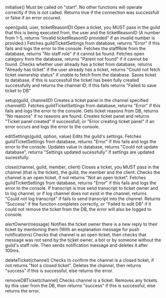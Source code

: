 initialise()
    Must be called on "start". No other functions will operate correctly if this is not called. Returns true if the connection was successfull or false if an error occured.

open(guild, user, ticketReasonID)
    Open a ticket, you MUST pass in the guild that this is being executed from, the user and the ticketReasonID (A number from 1-5, returns "Invalid ticketReasonID provided" if an invalid number is provided.)
    Fetches guildTicketSettings from database, returns "Error" if this fails and logs the error to the console.
    Fetches the staffRole from the database, returns "No staff role" if it cannot be found.
    Fetches open category from the database, returns "Parent not found" if it cannot be found.
    Checks whether user already has a ticket from database, returns "Already has ticket" if the user already has a ticket, returns "Could not fetch ticket ownership status" if unable to fetch from the database.
    Saves ticket to database, if this is successfull the ticket has been fully created successfully and returns the channel ID, if this fails returns "Failed to save ticket to DB"

setup(guild, channelID)
    Creates a ticket panel in the channel specified channelID.
    Fetches guildTicketSettings from database, returns "Error" if this fails and logs the error to the console.
    Gets ticket reasons from DB, returns "No reasons" if no reasons are found.
    Creates ticket panel and returns "Ticket panel created" if successfull, or "Error creating ticket panel" if an error occurs and logs the error to the console.

editSettings(guild, option, value)
    Edits the guild's settings. 
    Fetches guildTicketSettings from database, returns "Error" if this fails and logs the error to the console.
    Updates value in database, returns "Could not update database", returns "Settings updated sucessfully" if settings are updated sucessfully.

close(channel, guild, member, client)
    Closes a ticket, you MUST pass in the channel (that is the ticket), the guild, the member and the client.
    Checks the channel is an open ticket, if not returns "Not an open ticket".
    Fetches guildTicketSettings from database, returns "Error" if this fails and logs the error to the console.
    If transcript is true send transcript to ticket owner and to log channel, or if log channel does not exist in the channel, returns "Could not log transcript" if fails to send transcript into the channel.
    Returns "Success" if the function completes correctly, or "Failed to edit DB" if it could not remove the ticket from the DB, the error will also be logged to console.

alertOwner(message)
    Notifies the ticket owner there is a new reply to their ticket by mentioning them (With an explanation message for push notifications)
    Checks that channel is an open ticket, then checks that message was not send by the ticket owner, a bot or by someone without the guild's staff role.
    Then sends notification message and deletes it after 100ms.

deleteTicket(channel)
    Checks to confirm the channel is a closed ticket, if not returns "Not a closed ticket".
    Deletes the channel, then returns "success" if this is successful, else returns the error.

removeDBTicket(channel)
    Checks channel is a ticket.
    Removes any tickets by this user from the DB, then returns "success" if this is successful, else returns the error.